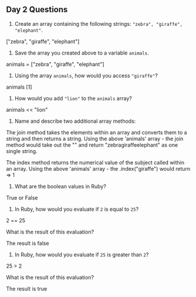 ## Day 2 Questions

1. Create an array containing the following strings: `"zebra", "giraffe", "elephant"`.

["zebra", "giraffe", "elephant"]

1. Save the array you created above to a variable `animals`.

animals = ["zebra", "giraffe", "elephant"]

1. Using the array `animals`, how would you access `"giraffe"`?

animals [1]

1. How would you add `"lion"` to the `animals` array?

animals << "lion"

1. Name and describe two additional array methods:

The join method takes the elements within an array and converts them to a string and then returns a string. Using the above 'animals' array - the join method would take out the "" and return "zebragiraffeelephant" as one single string.

The index method returns the numerical value of the subject called within an array. Using the above 'animals' array - the .index("giraffe") would return => 1

1. What are the boolean values in Ruby?

True or False

1. In Ruby, how would you evaluate if `2` is equal to `25`?

2 == 25

 What is the result of this evaluation?

 The result is false

1. In Ruby, how would you evaluate if `25` is greater than `2`?

25 > 2

What is the result of this evaluation?

The result is true 
